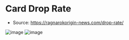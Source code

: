 # Card Drop Rate 
 - Source: https://ragnarokorigin-news.com/drop-rate/

![image](https://user-images.githubusercontent.com/72419337/186713179-a472dacf-b534-4370-9aaf-053fcf97bdd6.png)
![image](https://user-images.githubusercontent.com/72419337/186713206-98248b44-789d-4ee3-b05b-5c293e4ef5bb.png)

